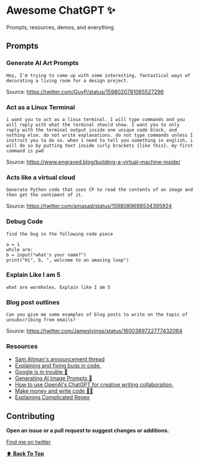 # Awesome ChatGPT ✨
Prompts, resources, demos, and everything

## Prompts

### Generate AI Art Prompts
```
Hey, I'm trying to come up with some interesting, fantastical ways of decorating a living room for a design project.
```

Source: https://twitter.com/GuyP/status/1598020781065527296

### Act as a Linux Terminal
```
i want you to act as a linux terminal. I will type commands and you will reply with what the terminal should show. I want you to only reply with the terminal output inside one unique code block, and nothing else. do not write explanations. do not type commands unless I instruct you to do so. when i need to tell you something in english, i will do so by putting text inside curly brackets {like this}. my first command is pwd
```

Source: https://www.engraved.blog/building-a-virtual-machine-inside/

### Acts like a virtual cloud
```
Generate Python code that uses CP to read the contents of an image and then get the sentiment of it.
```

Source: https://twitter.com/amasad/status/1598089698534395924

### Debug Code 
```
find the bug in the following code piece

a = 1
while are:
b = input(*what's your name?")
print("Hi", b, ", welcome to an amazing loop")
```

### Explain Like I am 5
```
what are wormholes. Explain like I am 5
```

### Blog post outlines
```
Can you give me some examples of blog posts to write on the topic of unsubscribing from emails?
```

Source: https://twitter.com/JamesIvings/status/1600389722777432064

### Resources
- [Sam Altman's announcement thread](https://twitter.com/sama/status/1598038815599661056)
- [Explaining and fixing bugs in code.](https://twitter.com/amasad/status/1598042665375105024)
- [Google is in trouble 😬](https://twitter.com/jdjkelly/status/1598021488795586561)
- [Generating AI Image Prompts 🌉](https://twitter.com/GuyP/status/1598020781065527296)
- [How to use OpenAI's ChatGPT for creative writing collaboration.](https://twitter.com/AndrewMayne/status/1598076165402419201)
- [Make money and write code 👨‍💻](https://twitter.com/nevmed/status/1598023273304182784)
- [Explaining Complicated Regex](https://twitter.com/jwblackwell/status/1598090447854792705)

## Contributing

__Open an issue or a pull request to suggest changes or additions.__

[Find me on twitter](https://twitter.com/iammoizfarooq)

[:arrow_up: __Back To Top__](#python-snippets)

